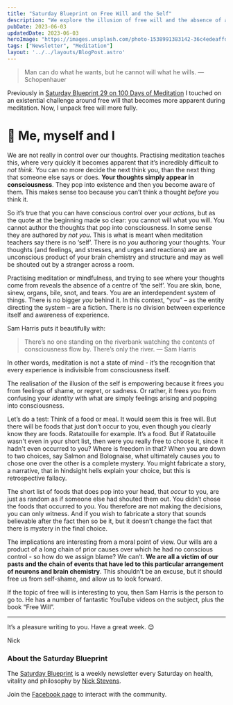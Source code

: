 ```yaml
---
title: "Saturday Blueprint on Free Will and the Self"
description: "We explore the illusion of free will and the absence of a self, highlighting the realisation that thoughts and actions arise unconsciously."
pubDate: 2023-06-03
updatedDate: 2023-06-03
heroImage: "https://images.unsplash.com/photo-1538991383142-36c4edeaffde?crop=entropy&cs=tinysrgb&fit=max&fm=jpg&ixid=M3wxMTc3M3wwfDF8c2VhcmNofDV8fGZyZWV8ZW58MHx8fHwxNjg1NzE3Nzc1fDA&ixlib=rb-4.0.3&q=80&w=2000"
tags: ["Newsletter", "Meditation"]
layout: '../../layouts/BlogPost.astro'
---
```


<blockquote>Man can do what he wants, but he cannot will what he wills. — Schopenhauer</blockquote><p>Previously in <a href="/blog/saturday-blueprint-on-100-days-of-meditation/">Saturday Blueprint 29 on 100 Days of Meditation</a> I touched on an existential challenge around free will that becomes more apparent during meditation. Now, I unpack free will more fully.</p><h1 id="%F0%9F%9A%B7-me-myself-and-i">🚷 Me, myself and I</h1><p>We are not really in control over our thoughts. Practising meditation teaches this, where very quickly it becomes apparent that it’s incredibly difficult to <em>not think</em>. You can no more decide the next think you, than the next thing that someone else says or does. <strong>Your thoughts simply appear in consciousness</strong>. They pop into existence and then you become aware of them. This makes sense too because you can’t think a thought <em>before</em> you think it.</p><p>So it’s true that you can have conscious control over your <em>actions</em>, but as the quote at the beginning made so clear: you cannot will what you will. You cannot author the thoughts that pop into consciousness. In some sense they are authored by <em>not you</em>. This is what is meant when meditation teachers say there is no ‘self’. There is no <em>you</em> authoring your thoughts. Your thoughts (and feelings, and stresses, and urges and reactions) are an unconscious product of your brain chemistry and structure and may as well be shouted out by a stranger across a room.</p><p>Practising meditation or mindfulness, and trying to see where your thoughts come from reveals the absence of a centre of ‘the self’. You are skin, bone, sinew, organs, bile, snot, and tears. You are an interdependent system of things. There is no bigger <em>you</em> behind it. In this context, “you” – as the entity directing the system – are a fiction. There is no division between experience itself and awareness of experience.</p><p>Sam Harris puts it beautifully with:</p><blockquote>There’s no one standing on the riverbank watching the contents of consciousness flow by. There’s only the river. — Sam Harris</blockquote><p>In other words, meditation is not a state of mind - it’s the recognition that every experience is indivisible from consciousness itself.</p><p>The realisation of the illusion of the self is empowering because it frees you from feelings of shame, or regret, or sadness. Or rather, it frees you from confusing your <em>identity</em> with what are simply feelings arising and popping into consciousness.</p><p>Let’s do a test: Think of a food or meal. It would seem this is free will. But there will be foods that just don’t occur to you, even though you clearly know they are foods. Ratatouille for example. It’s a food. But if Ratatouille wasn't even in your short list, then were you really free to choose it, since it hadn't even occurred to you? Where is freedom in that? When you are down to two choices, say Salmon and Bolognaise, what ultimately causes you to chose one over the other is a complete mystery. You might fabricate a story, a narrative, that in hindsight hells explain your choice, but this is retrospective fallacy.</p><p>The short list of foods that does pop into your head, that <em>occur</em> to you, are just as random as if someone else had shouted them out. You didn’t chose the foods that occurred to you. You therefore are not making the decisions, you can only witness. And if you wish to fabricate a story that sounds believable after the fact then so be it, but it doesn’t change the fact that there is mystery in the final choice.</p><p>The implications are interesting from a moral point of view. Our wills are a product of a long chain of prior causes over which he had no conscious control - so how do we assign blame? We can’t. <strong>We are all a victim of our pasts and the chain of events that have led to this particular arrangement of neurons and brain chemistry</strong>. This shouldn’t be an excuse, but it should free us from self-shame, and allow us to look forward.</p><p>If the topic of free will is interesting to you, then Sam Harris is the person to go to. He has a number of fantastic YouTube videos on the subject, plus the book “Free Will”.</p><hr><p>It’s a pleasure writing to you. Have a great week. 😊</p><p>Nick</p><h3 id="about-the-saturday-blueprint">About the Saturday Blueprint</h3><p>The <a href="/blog/newsletter/">Saturday Blueprint</a> is a weekly newsletter every Saturday on health, vitality and philosophy by <a href="/blog/">Nick Stevens</a>.</p><p>Join the <a href="https://www.facebook.com/devonblueprint/">Facebook page</a> to interact with the community.</p>